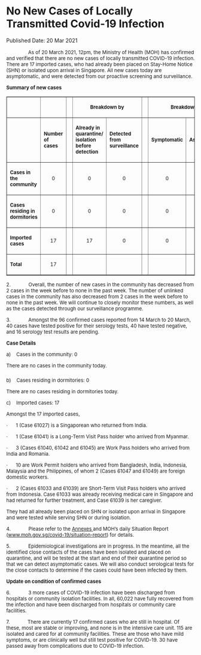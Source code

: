 <html>
    <meta http-equiv="Content-Type" content="text/html; charset=utf-8"/>
    <meta charset="utf-8"/>
    <title>No New Cases of Locally Transmitted Covid-19 Infection </title>
    <body><h1>No New Cases of Locally Transmitted Covid-19 Infection </h1>
    <p>Published Date: 20 Mar 2021</p> <p>&nbsp; &nbsp; &nbsp; &nbsp; &nbsp; &nbsp; &nbsp;<span style="font-size: 13px;"> &nbsp;As of 20 March 2021, 12pm, the Ministry of Health (MOH) has confirmed and verified that there are no new cases of locally transmitted COVID-19 infection. There are 17 imported cases, who had already been placed on Stay-Home Notice (SHN) or isolated upon arrival in Singapore. All new cases today are asymptomatic, and were detected from our proactive screening and surveillance.&nbsp;</span></p><p><span style="font-size: 13px;"><strong>Summary of new cases</strong></span></p><table border="1" cellspacing="0" cellpadding="0" width="453"><tbody><tr><td width="97"><p align="right"><span style="font-size: 13px;"></span></p></td><td width="45"><p><span style="font-size: 13px;"></span></p></td><td width="12" valign="top"><p><span style="font-size: 13px;"></span></p></td><td width="144" colspan="2"><p align="center"><span style="font-size: 13px;"><strong>Breakdown by</strong></span></p></td><td width="12" valign="top"><p><span style="font-size: 13px;"></span></p></td><td width="144" colspan="2"><p align="center"><span style="font-size: 13px;"><strong>Breakdown by</strong></span></p></td></tr><tr><td width="97"><p align="right"><span style="font-size: 13px;"></span></p></td><td width="45"><p><span style="font-size: 13px;"><strong>Number of cases</strong></span></p></td><td width="12" valign="top"><p><span style="font-size: 13px;"></span></p></td><td width="72"><p><span style="font-size: 13px;"><strong>Already in quarantine/ isolation before detection</strong></span></p></td><td width="72"><p><span style="font-size: 13px;"><strong>Detected from surveillance</strong></span></p></td><td width="12" valign="top"><p><span style="font-size: 13px;"></span></p></td><td width="72"><p><span style="font-size: 13px;"><strong>Symptomatic</strong></span></p></td><td width="72"><p><span style="font-size: 13px;"><strong>Asymptomatic</strong></span></p></td></tr><tr><td width="97"><p><span style="font-size: 13px;"><strong>Cases in the community</strong></span></p></td><td width="45"><p align="center"><span style="font-size: 13px;">0</span></p></td><td width="12" valign="top"><p align="center"><span style="font-size: 13px;"></span></p></td><td width="72"><p align="center"><span style="font-size: 13px;">0</span></p></td><td width="72"><p align="center"><span style="font-size: 13px;">0</span></p></td><td width="12" valign="top"><p align="center"><span style="font-size: 13px;"></span></p></td><td width="72"><p align="center"><span style="font-size: 13px;">0</span></p></td><td width="72"><p align="center"><span style="font-size: 13px;">0</span></p></td></tr><tr><td width="97"><p><span style="font-size: 13px;"><strong>Cases residing in dormitories</strong></span></p></td><td width="45"><p align="center"><span style="font-size: 13px;">0</span></p></td><td width="12" valign="top"><p align="center"><span style="font-size: 13px;"></span></p></td><td width="72"><p align="center"><span style="font-size: 13px;">0</span></p></td><td width="72"><p align="center"><span style="font-size: 13px;">0</span></p></td><td width="12" valign="top"><p align="center"><span style="font-size: 13px;"></span></p></td><td width="72"><p align="center"><span style="font-size: 13px;">0</span></p></td><td width="72"><p align="center"><span style="font-size: 13px;">0</span></p></td></tr><tr><td width="97"><p><span style="font-size: 13px;"><strong>Imported cases</strong></span></p></td><td width="45"><p align="center"><span style="font-size: 13px;">17</span></p></td><td width="12" valign="top"><p align="center"><span style="font-size: 13px;"></span></p></td><td width="72"><p align="center"><span style="font-size: 13px;">17</span></p></td><td width="72"><p align="center"><span style="font-size: 13px;">0</span></p></td><td width="12" valign="top"><p align="center"><span style="font-size: 13px;"></span></p></td><td width="72"><p align="center"><span style="font-size: 13px;">0</span></p></td><td width="72"><p align="center"><span style="font-size: 13px;">17</span></p></td></tr><tr><td width="97"><p><span style="font-size: 13px;"><strong>Total</strong></span></p></td><td width="45"><p align="center"><span style="font-size: 13px;">17</span></p></td><td width="12" valign="top"><p align="center"><span style="font-size: 13px;"></span></p></td><td width="72"><p align="center"><span style="font-size: 13px;"></span></p></td><td width="72"><p align="center"><span style="font-size: 13px;"></span></p></td><td width="12" valign="top"><p align="center"><span style="font-size: 13px;"></span></p></td><td width="72"><p align="center"><span style="font-size: 13px;"></span></p></td><td width="72"><p align="center"><span style="font-size: 13px;"></span></p></td></tr></tbody></table><p><span style="font-size: 13px;"></span></p><p><span style="font-size: 13px;">2.&nbsp;&nbsp;&nbsp;&nbsp;&nbsp;&nbsp;&nbsp;&nbsp;&nbsp;&nbsp;&nbsp;&nbsp; Overall, the number of new cases in the community has decreased from 2 cases in the week before to none in the past week. The number of unlinked cases in the community has also decreased from 2 cases in the week before to none in the past week.&nbsp;We will continue to closely monitor these numbers, as well as the cases detected through our surveillance programme.</span></p><p><span style="font-size: 13px;">3.&nbsp;&nbsp;&nbsp;&nbsp;&nbsp;&nbsp;&nbsp;&nbsp;&nbsp;&nbsp;&nbsp;&nbsp; Amongst the 96 confirmed cases reported from 14 March to 20 March, 40 cases have tested positive for their serology tests, 40 have tested negative, and 16 serology test results are pending.</span></p><p><span style="font-size: 13px;"><strong>Case Details</strong></span></p><p><span style="font-size: 13px;">a)&nbsp;&nbsp;&nbsp; Cases in the community: 0</span></p><p><span style="font-size: 13px;">There are no cases in the community today.</span></p><h3></h3><p><span style="font-size: 13px;">b)&nbsp;&nbsp;&nbsp; Cases residing in dormitories: 0</span></p><p><span style="font-size: 13px;">There are no cases residing in dormitories today.</span></p><p><span style="font-size: 13px;">c)&nbsp;&nbsp;&nbsp; Imported cases: 17</span></p><p><span style="font-size: 13px;">Amongst the 17 imported cases,</span></p><p><span style="font-size: 13px;">·&nbsp;&nbsp;&nbsp;&nbsp;&nbsp; 1 (Case 61027) is a Singaporean who returned from India.</span></p><p><span style="font-size: 13px;">·&nbsp;&nbsp;&nbsp;&nbsp;&nbsp; 1 (Case 61041) is a Long-Term Visit Pass holder who arrived from Myanmar.</span></p><p><span style="font-size: 13px;">·&nbsp;&nbsp;&nbsp;&nbsp;&nbsp; 3 (Cases 61040, 61042 and 61045) are Work Pass holders who arrived from India and Romania.</span></p><p><span style="font-size: 13px;">·&nbsp;&nbsp;&nbsp;&nbsp;&nbsp; 10 are Work Permit holders who arrived from Bangladesh, India, Indonesia, Malaysia and the Philippines, of whom 2 (Cases 61047 and 61049) are foreign domestic workers.</span></p><p><span style="font-size: 13px;">·&nbsp;&nbsp;&nbsp;&nbsp;&nbsp; 2 (Cases 61033 and 61039) are Short-Term Visit Pass holders who arrived from Indonesia. Case 61033 was already receiving medical care in Singapore and had returned for further treatment, and Case 61039 is her caregiver.</span></p><p><span style="font-size: 13px;">They had all already been placed on SHN or isolated upon arrival in Singapore and were tested while serving SHN or during isolation.</span></p><p><span style="font-size: 13px;">4.&nbsp;&nbsp;&nbsp;&nbsp;&nbsp;&nbsp;&nbsp;&nbsp;&nbsp;&nbsp;&nbsp;&nbsp; Please refer to the <a href="/docs/librariesprovider5/default-document-library/annexes-(20-mar).pdf?sfvrsn=2296ee75_0" title="Annexes ">Annexes </a>and MOH’s daily Situation Report (<a href="http://www.moh.gov.sg/covid-19/situation-report">www.moh.gov.sg/covid-19/situation-report</a>) for details.</span></p><p><span style="font-size: 13px;">5.&nbsp;&nbsp;&nbsp;&nbsp;&nbsp;&nbsp;&nbsp;&nbsp;&nbsp;&nbsp;&nbsp;&nbsp; Epidemiological investigations are in progress. In the meantime, all the identified close contacts of the cases have been isolated and placed on quarantine, and will be tested at the start and end of their quarantine period so that we can detect asymptomatic cases. We will also conduct serological tests for the close contacts to determine if the cases could have been infected by them.</span></p><p><span style="font-size: 13px;"><strong>Update on condition of confirmed cases</strong></span></p><p><span style="font-size: 13px;">6.&nbsp;&nbsp;&nbsp;&nbsp;&nbsp;&nbsp;&nbsp;&nbsp;&nbsp;&nbsp;&nbsp;&nbsp; 3 more cases of COVID-19 infection have been discharged from hospitals or community isolation facilities. In all, 60,022 have fully recovered from the infection and have been discharged from hospitals or community care facilities.</span></p><p><span style="font-size: 13px;">7.&nbsp;&nbsp;&nbsp;&nbsp;&nbsp;&nbsp;&nbsp;&nbsp;&nbsp;&nbsp;&nbsp;&nbsp; There are currently 17 confirmed cases who are still in hospital. Of these, most are stable or improving, and none is in the intensive care unit. 115 are isolated and cared for at community facilities. These are those who have mild symptoms, or are clinically well but still test positive for COVID-19. 30 have passed away from complications due to COVID-19 infection.</span></p><p><span style="font-size: 13px;">&nbsp;</span></p></body>
</html>